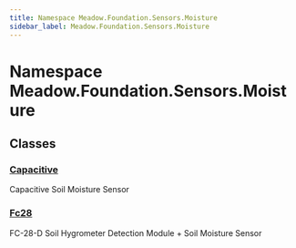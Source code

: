 ```yaml
---
title: Namespace Meadow.Foundation.Sensors.Moisture
sidebar_label: Meadow.Foundation.Sensors.Moisture
---
```

# Namespace Meadow.Foundation.Sensors.Moisture
## Classes
### [Capacitive](../Meadow.Foundation.Sensors.Moisture/Capacitive)
Capacitive Soil Moisture Sensor
### [Fc28](../Meadow.Foundation.Sensors.Moisture/Fc28)
FC-28-D Soil Hygrometer Detection Module + Soil Moisture Sensor
